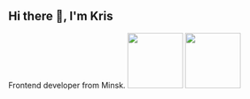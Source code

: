 ## Hi there 👋, I'm Kris
Frontend developer from Minsk. <img src="https://i.giphy.com/media/v1.Y2lkPTc5MGI3NjExODU2cWwxNGt3NHZ3eWt6ZDBldmtnNXQxbWlydHlrbWNhNnVzajgxaCZlcD12MV9pbnRlcm5hbF9naWZfYnlfaWQmY3Q9Zw/bGgsc5mWoryfgKBx1u/giphy.gif" width="100"/>
<img src="https://i.giphy.com/media/v1.Y2lkPTc5MGI3NjExdWg0ejhkOTdlNGw0emgzOXYzNzVicjI3eDZ2dzQ3NXF6d3h4Z3lnciZlcD12MV9pbnRlcm5hbF9naWZfYnlfaWQmY3Q9cw/3iyKHMIKg5VWG6qHUm/giphy.gif" width="100"/>


